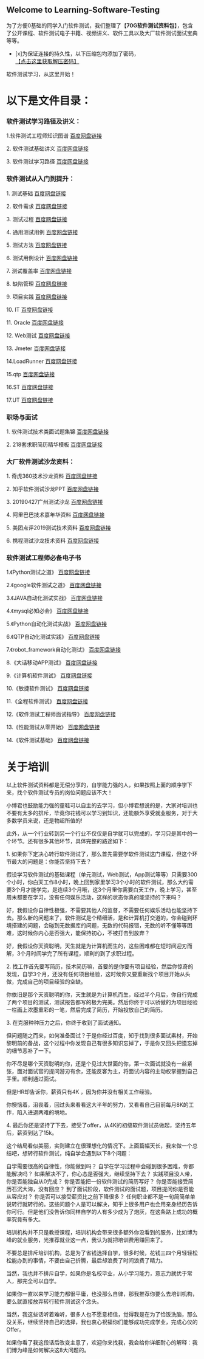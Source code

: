 ## Welcome to Learning-Software-Testing

为了方便0基础的同学入门软件测试，我们整理了【**70G软件测试资料包**】，包含了公开课程、软件测试电子书籍、视频讲义、软件工具以及大厂软件测试面试宝典等等。

- [x]为保证连接的持久性，以下压缩包均添加了密码，<a href="http://kbyx0011.mikecrm.com/qCumvim">【点击这里获取解压密码】</a>

软件测试学习，从这里开始！

# 以下是文件目录：

### 软件测试学习路径及讲义：
1\.软件测试工程师知识图谱     [百度网盘链接](https://pan.baidu.com/s/1lWRDgagpYj_1G9KIqVkLDg)

2\. 软件测试基础讲义     [百度网盘链接](https://pan.baidu.com/s/1lWRDgagpYj_1G9KIqVkLDg)

3\. 软件测试学习路径     [百度网盘链接](https://pan.baidu.com/s/1lWRDgagpYj_1G9KIqVkLDg)

### 软件测试从入门到提升：
1\. 测试基础     [百度网盘链接](https://pan.baidu.com/s/1lWRDgagpYj_1G9KIqVkLDg)

2\. 软件需求     [百度网盘链接](https://pan.baidu.com/s/1lWRDgagpYj_1G9KIqVkLDg)

3\. 测试过程     [百度网盘链接](https://pan.baidu.com/s/1lWRDgagpYj_1G9KIqVkLDg)

4\. 通用测试用例     [百度网盘链接](https://pan.baidu.com/s/1lWRDgagpYj_1G9KIqVkLDg)

5\. 测试方法     [百度网盘链接](https://pan.baidu.com/s/1lWRDgagpYj_1G9KIqVkLDg)

6\. 测试用例设计     [百度网盘链接](https://pan.baidu.com/s/1lWRDgagpYj_1G9KIqVkLDg)

7\. 测试覆盖率     [百度网盘链接](https://pan.baidu.com/s/1lWRDgagpYj_1G9KIqVkLDg)

8\. 缺陷管理     [百度网盘链接](https://pan.baidu.com/s/1lWRDgagpYj_1G9KIqVkLDg)

9\. 项目实践     [百度网盘链接](https://pan.baidu.com/s/1lWRDgagpYj_1G9KIqVkLDg)

10\. IT     [百度网盘链接](https://pan.baidu.com/s/1lWRDgagpYj_1G9KIqVkLDg)

11\. Oracle     [百度网盘链接](https://pan.baidu.com/s/1lWRDgagpYj_1G9KIqVkLDg)

12\. Web测试     [百度网盘链接](https://pan.baidu.com/s/1lWRDgagpYj_1G9KIqVkLDg)

13\. Jmeter     [百度网盘链接](https://pan.baidu.com/s/1lWRDgagpYj_1G9KIqVkLDg)

14\.LoadRunner     [百度网盘链接](https://pan.baidu.com/s/1lWRDgagpYj_1G9KIqVkLDg)

15\.qtp     [百度网盘链接](https://pan.baidu.com/s/1lWRDgagpYj_1G9KIqVkLDg)

16\.ST     [百度网盘链接](https://pan.baidu.com/s/1lWRDgagpYj_1G9KIqVkLDg)

17\.UT     [百度网盘链接](https://pan.baidu.com/s/1lWRDgagpYj_1G9KIqVkLDg)


### 职场与面试
1\. 软件测试技术类面试题集锦     [百度网盘链接](https://pan.baidu.com/s/1lWRDgagpYj_1G9KIqVkLDg)

2\. 218套求职简历精华模板     [百度网盘链接](https://pan.baidu.com/s/1lWRDgagpYj_1G9KIqVkLDg)

### 大厂软件测试沙龙资料：
1\. 奇虎360技术沙龙资料     [百度网盘链接](https://pan.baidu.com/s/1lWRDgagpYj_1G9KIqVkLDg)

2\. 知乎软件测试沙龙PPT     [百度网盘链接](https://pan.baidu.com/s/1lWRDgagpYj_1G9KIqVkLDg)

3\. 20190427广州测试沙龙     [百度网盘链接](https://pan.baidu.com/s/1lWRDgagpYj_1G9KIqVkLDg)

4\. 阿里巴巴技术嘉年华资料     [百度网盘链接](https://pan.baidu.com/s/1lWRDgagpYj_1G9KIqVkLDg)

5\. 美团点评2019测试技术资料     [百度网盘链接](https://pan.baidu.com/s/1lWRDgagpYj_1G9KIqVkLDg)

6\. 携程测试沙龙技术资料     [百度网盘链接](https://pan.baidu.com/s/1lWRDgagpYj_1G9KIqVkLDg)

### 软件测试工程师必备电子书

1\.《Python测试之道》    [百度网盘链接](https://pan.baidu.com/s/1lWRDgagpYj_1G9KIqVkLDg)

2\.《google软件测试之道》    [百度网盘链接](https://pan.baidu.com/s/1lWRDgagpYj_1G9KIqVkLDg)

3\.《JAVA自动化测试实战》    [百度网盘链接](https://pan.baidu.com/s/1lWRDgagpYj_1G9KIqVkLDg)

4\.《mysql必知必会》    [百度网盘链接](https://pan.baidu.com/s/1lWRDgagpYj_1G9KIqVkLDg)

5\.《Python自动化测试实战》    [百度网盘链接](https://pan.baidu.com/s/1lWRDgagpYj_1G9KIqVkLDg)

6\.《QTP自动化测试实践》    [百度网盘链接](https://pan.baidu.com/s/1lWRDgagpYj_1G9KIqVkLDg)

7\.《robot_framework自动化测试》    [百度网盘链接](https://pan.baidu.com/s/1lWRDgagpYj_1G9KIqVkLDg)

8\.《大话移动APP测试》    [百度网盘链接](https://pan.baidu.com/s/1lWRDgagpYj_1G9KIqVkLDg)

9\.《计算机软件测试》    [百度网盘链接](https://pan.baidu.com/s/1lWRDgagpYj_1G9KIqVkLDg)

10\.《敏捷软件测试》    [百度网盘链接](https://pan.baidu.com/s/1lWRDgagpYj_1G9KIqVkLDg)

11\.《全程软件测试》    [百度网盘链接](https://pan.baidu.com/s/1lWRDgagpYj_1G9KIqVkLDg)

12\.《软件测试工程师面试指导》    [百度网盘链接](https://pan.baidu.com/s/1lWRDgagpYj_1G9KIqVkLDg)

13\.《性能测试从零开始》    [百度网盘链接](https://pan.baidu.com/s/1lWRDgagpYj_1G9KIqVkLDg)

14\.《软件测试基础》    [百度网盘链接](https://pan.baidu.com/s/1lWRDgagpYj_1G9KIqVkLDg)


# 关于培训
以上软件测试资料都是无偿分享的，自学能力强的人，如果按照上面的顺序学下来，找个软件测试专员的岗位问题应该不大！

小博君也鼓励能力强的童鞋可以自主的去学习，但小博君想说的是，大家对培训也不要有太多的排斥，毕竟你花钱可以学习到知识，还能额外享受就业服务，对于大多数学员来说，还是物超所值的!

此外，从一个行业转到另一个行业不仅仅是自学就可以完成的，学习只是其中的一个环节。还有很多其他环节，具体完整的路途如下：

1\. 如果你下定决心转行软件测试了，那么首先需要学软件测试这门课程，但这个环节最大的问题是：你能否坚持下去？

假设学习软件测试的基础课程（单元测试，Web测试，App测试等等）只需要300个小时，你白天工作8小时，晚上回到家里学习3个小时的软件测试，那么大约需要3个月才能学完，是连续3个月哦，这3个月里你需要白天工作，晚上学习，甚至周末都要在学习，没有任何娱乐活动，这样的状态你真的能坚持的下来吗？

好，我假设你自律性极强，不需要其他人的监督，不需要任何娱乐活动也能坚持下去。那么新的问题来了，软件测试是个精细活，是和计算机打交道的，你会碰到环境搭建的问题，会碰到无数据库的问题，无数的代码报错，无数的听不懂等等困难，这时候你内心是否强大，能保持初心，不被打击到放弃？

好，我假设你天资聪明，天生就是为计算机而生的，这些困难都在短时间迎刃而解，3个月时间学完了所有课程，顺利的到了求职过程。

2\. 找工作首先要写简历，技术简历嘛，首要的是你要有项目经验，然后你惊奇的发现，自学3个月，还没有任何项目经验，这时候你又要重新找个项目开始从头做，完成自己的项目经验的空缺。

你依旧是那个天资聪明的你，天生就是为计算机而生，经过半个月后，你自行完成了两个项目的测试，测试报告都写的极为完美。然后你终于可以骄傲的为项目经验一栏画上浓墨重彩的一笔，然后完成了简历，开始投放自己的简历。

3\. 在克服种种压力之后，你终于收到了面试通知。

但问题随之而来，如何准备面试？于是你经过百度，知乎找到很多面试素材，开始黎明前的备战，这个过程中你发现自己有很多知识忘掉了，于是你又回头把遗忘掉的细节恶补了一下。

你不尽是哪个天资聪明的你，还是个见过大世面的你，第一次面试就没有一丝紧张，面对面试官的提问游刃有余，还能反客为主，将面试内容的主动权掌握到自己手里。顺利通过面试。

但是HR却告诉你，薪资只有4K ，因为你并没有相关工作经验。

你懊恼着，沮丧着，回过头来看看这大半年的努力，又看看自己目前每月8K的工作，陷入进退两难的境地。

4\. 最后你还是坚持了下去，接受了offer，从4K的初级软件测试员做起，坚持五年后，薪资到达了15k。

这个结局看似美丽，实则建立在很理想化的情况下。上面篇幅天长，我来做一个总结吧，想转行软件测试，纯自学会遇到以下8个问题：

自学需要很高的自律性，你能做到吗？
自学在学习过程中会碰到很多困难，你都能解决吗？
如果解决不了，你心态是否强大，继续坚持下去？
实践项目没人带，你是否能独自从0完成？
你是否能把一份软件测试的简历写好？
你是否能接受简历石沉大海，没有回应？
到了面试阶段，软件测试的面试题，项目提问你是否能从容应对？
你是否可以接受薪资比之前下降很多？
任何职业都不是一句简简单单说转行就转行的。这些问题个人是可以解决，知乎上很多用户也会用亲身经历告诉你可行。但是他们没告诉你同样自学的人有多少成为了炮灰，在这条路上成功的概率究竟有多大。

培训机构并不只是教授课程，培训机构会带来很多额外你没看到的服务，比如博为峰的就业服务，光推荐就业这一点，我认为就把培训费用赚回来了。

不要总是排斥培训机构，总是为了省钱选择自学，很多时候，花钱三四个月轻轻松松能办到的事情，不要由自己折腾，最后却浪费了时间浪费了精力。

当然，我也并不排斥自学，如果你是名校毕业，从小学习能力，意志力就优于常人，那完全可以自学。

如果你一直以来学习能力都很平庸，也没那么自律，那我推荐你要么去培训机构，要么就直接放弃转行软件测试这个念头。

当然，我这些话听着难听，很多人也不愿意相信，觉得我是在为了恰饭洗脑，那么没关系，继续坚持自己的选择，我也衷心祝福你们能够成功完成学业，完成心仪的Offer。

如果你看了我这段话后改变主意了，欢迎你来找我，我会给你详细耐心的解释：我们博为峰是如何解决这8大问题的。

